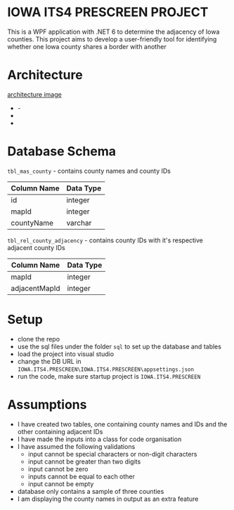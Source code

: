 # IOWA ITS4 PRESCREEN PROJECT

This is a WPF application with .NET 6 to determine the adjacency of Iowa counties. This project aims to develop a user-friendly tool for identifying whether one Iowa county shares a border with another

# Architecture

[architecture image](https://i.stack.imgur.com/H2LGM.png)

- <symbol> - <purpose>
- 
- 

# Database Schema

`tbl_mas_county` - contains county names and county IDs

| Column Name  | Data Type |
| ------------- | ------------- |
| id  |  integer  |
| mapId  | integer  |
| countyName | varchar |

`tbl_rel_county_adjacency` - contains county IDs with it's respective adjacent county IDs

| Column Name  | Data Type |
| ------------- | ------------- |
| mapId  |  integer  |
| adjacentMapId  | integer  |

# Setup

- clone the repo
- use the sql files under the folder `sql` to set up the database and tables
- load the project into visual studio
- change the DB URL in `IOWA.ITS4.PRESCREEN\IOWA.ITS4.PRESCREEN\appsettings.json`
- run the code, make sure startup project is `IOWA.ITS4.PRESCREEN`


# Assumptions

- I have created two tables, one containing county names and IDs and the other containing adjacent IDs
- I have made the inputs into a class for code organisation
- I have assumed the following validations
  * input cannot be special characters or non-digit characters
  * input cannot be greater than two digits
  * input cannot be zero
  * inputs cannot be equal to each other
  * input cannot be empty
- database only contains a sample of three counties
- I am displaying the county names in output as an extra feature

